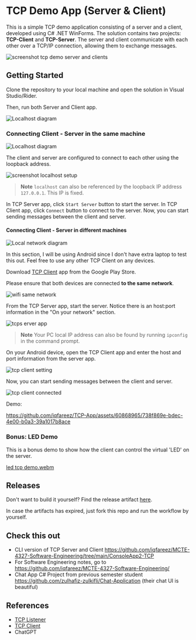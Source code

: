 # TCP Demo App (Server & Client)

This is a simple TCP demo application consisting of a server and a client, developed using C# .NET WinForms. 
The solution contains two projects: **TCP-Client** and **TCP-Server**. The server and client communicate with each 
other over a TCP/IP connection, allowing them to exchange messages.

![screenshot tcp demo server and clients](https://imgur.com/lGQr5Jq.png)

## Getting Started

Clone the repository to your local machine and open the solution in Visual Studio/Rider.

Then, run both Server and Client app.

<picture>
  <source media="(prefers-color-scheme: dark)" srcset="https://imgur.com/DvSv2Om.png">
  <img alt="Localhost diagram" src="https://imgur.com/5VIao5v.png">
</picture>

### Connecting Client - Server in the same machine

<picture>
  <source media="(prefers-color-scheme: dark)" srcset="https://imgur.com/HJzf7NX.png">
  <img alt="Localhost diagram" src="https://imgur.com/UcQpTxf.png">
</picture>

The client and server are configured to connect to each other using the loopback address.

![screenshot localhost setup](https://imgur.com/viwIKcw.png)

> **Note** `localhost` can also be referenced by the loopback IP address `127.0.0.1`. This IP is fixed.

In TCP Server app, click `Start Server` button to start the server. In TCP Client app, click `Connect` button to connect to the server.
Now, you can start sending messages between the client and server.

#### Connecting Client - Server in different machines

<picture>
  <source media="(prefers-color-scheme: dark)" srcset="https://imgur.com/v0lkClj.png">
  <img alt="Local network diagram" src="https://imgur.com/fOL8DMC.png">
</picture>

In this section, I will be using Android since I don't have extra laptop to test this out. Feel free to use any other TCP Client
on any devices.

Download [TCP Client](https://play.google.com/store/apps/details?id=com.hardcodedjoy.tcpclient) app from the Google Play Store.

Please ensure that both devices are connected **to the same network**.

![wifi same network](https://imgur.com/b5ghPyY.png)

From the TCP Server app, start the server. Notice there is an host:port information in the "On your network" section.

![tcps erver app](https://imgur.com/lYayO93.png)

> **Note** Your PC local IP address can also be found by running `ipconfig` in the command prompt.

On your Android device, open the TCP Client app and enter the host and port information from the server app.

![tcp client setting](https://imgur.com/osAySn0.png)

Now, you can start sending messages between the client and server.

![tcp client connected](https://imgur.com/tttJfmw.png)

Demo:

https://github.com/iqfareez/TCP-App/assets/60868965/738f869e-bdec-4e00-b0a3-39a1017b8ace

### Bonus: LED Demo

This is a bonus demo to show how the client can control the virtual 'LED' on the server.

[led tcp demo.webm](https://github.com/iqfareez/TCP-App/assets/60868965/ed0739b3-36ef-4126-9ba5-6fd7529f4a41)

## Releases

Don't want to build it yourself? Find the release artifact [here](https://github.com/iqfareez/TCP-App/actions).

In case the artifacts has expired, just fork this repo and run the workflow by yourself.

## Check this out

- CLI version of TCP Server and Client https://github.com/iqfareez/MCTE-4327-Software-Engineering/tree/main/ConsoleApp2-TCP
- For Software Engineering notes, go to https://github.com/iqfareez/MCTE-4327-Software-Engineering/
- Chat App C# Project from previous semester student https://github.com/zulhafiz-zulkifli/Chat-Application (their chat UI is beautiful)

## References

- [TCP Listener](https://learn.microsoft.com/en-us/dotnet/api/system.net.sockets.tcplistener)
- [TCP Client](https://learn.microsoft.com/en-us/dotnet/api/system.net.sockets.tcpclient)
- ChatGPT

